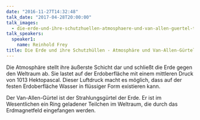 ```yaml
---
date: "2016-11-27T14:32:48"
talk_date: "2017-04-28T20:00:00"
talk_images:
  - die-erde-und-ihre-schutzhuellen-atmosphaere-und-van-allen-guertel-title.jpg
talk_speakers:
  speaker1:
    name: Reinhold Frey
title: Die Erde und ihre Schutzhüllen - Atmosphäre und Van-Allen-Gürtel
---
```


Die Atmosphäre stellt ihre äußerste Schicht dar und schließt die Erde gegen den Weltraum ab. Sie lastet auf der Erdoberfläche mit einem mittleren Druck von 1013 Hektopascal. Dieser Luftdruck macht es möglich, dass auf der festen Erdoberfläche Wasser in flüssiger Form existieren kann.

Der Van-Allen-Gürtel ist der Strahlungsgürtel der Erde. Er ist im Wesentlichen ein Ring geladener Teilchen im Weltraum, die durch das Erdmagnetfeld eingefangen werden.
